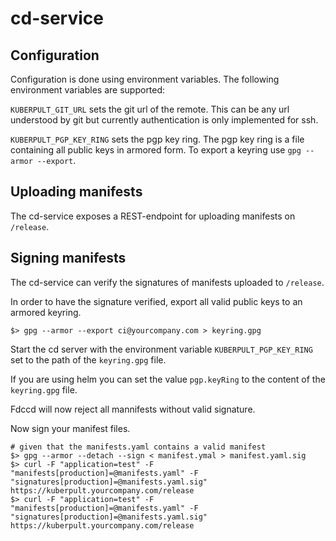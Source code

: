cd-service
==================

Configuration
-------------------

Configuration is done using environment variables. The following environment variables are supported:

`KUBERPULT_GIT_URL` sets the git url of the remote. This can be any url understood by git but currently authentication is only implemented for ssh.

`KUBERPULT_PGP_KEY_RING` sets the pgp key ring. The pgp key ring is a file containing all public keys in armored form. To export a keyring use `gpg --armor --export`.


Uploading manifests
----------------------

The cd-service exposes a REST-endpoint for uploading manifests on `/release`.


Signing manifests
-----------------------

The cd-service can verify the signatures of manifests uploaded to `/release`.

In order to have the signature verified, export all valid public keys to an armored keyring.

```
$> gpg --armor --export ci@yourcompany.com > keyring.gpg 
```

Start the cd server with the environment variable `KUBERPULT_PGP_KEY_RING` set to the path of the `keyring.gpg` file.

If you are using helm you can set the value `pgp.keyRing` to the content of the `keyring.gpg` file.

Fdccd will now reject all mannifests without valid signature.

Now sign your manifest files.

```
# given that the manifests.yaml contains a valid manifest
$> gpg --armor --detach --sign < manifest.ymal > manifest.yaml.sig
$> curl -F "application=test" -F "manifests[production]=@manifests.yaml" -F "signatures[production]=@manifests.yaml.sig"  https://kuberpult.yourcompany.com/release
$> curl -F "application=test" -F "manifests[production]=@manifests.yaml" -F "signatures[production]=@manifests.yaml.sig"  https://kuberpult.yourcompany.com/release
```

